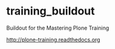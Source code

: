 training_buildout
=================

Buildout for the Mastering Plone Training

http://plone-training.readthedocs.org
